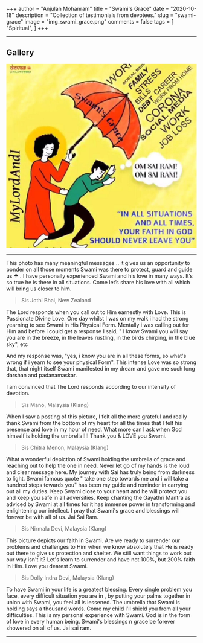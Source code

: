 +++
author = "Anjulah Mohanram"
title = "Swami's Grace"
date = "2020-10-18"
description = "Collection of testimonials from devotees."
slug = "swami-grace"
image = "img_swami_grace.png"
comments = false
tags = [
    "Spiritual",
]
+++

---

## Gallery

![](img_swami_grace.png) 

---

This photo has many meaningful messages .. it gives us an opportunity to ponder on all those moments Swami was there to protect, guard and guide us ☂ . I have personally experienced Swami and his love in many ways. It’s so true he is there in all situations. Come let’s share his love with all which will bring us closer to him.

> Sis Jothi Bhai, New Zealand

The Lord responds when you call out to Him earnestly with Love. This is Passionate Divine Love. One day whilst I was on my walk i had the strong yearning to see Swami in His Physical Form. Mentally i was calling out for Him and before i could get a response I said, " I know Swami you will say you are in the breeze, in the leaves rustling, in the birds chirping, in the blue sky", etc 

And my response was, "yes, i know you are in all these forms, so what's wrong if i yearn to see your physical Form". This intense Love was so strong that, that night itself Swami manifested in my dream and gave me such long darshan and padanamaskar.

I am convinced that The Lord responds according to our intensity of devotion.

> Sis Mano, Malaysia (Klang)

When I saw a posting of this picture, I felt all the more grateful and really thank Swami from the bottom of my heart for all the times that I felt his presence and love in my hour of need. What more can I ask when God himself is holding the umbrella!!!!  Thank you & LOVE you Swami.

> Sis Chitra Menon, Malaysia (Klang)

What a wonderful depiction of Swami holding the umbrella of grace and reaching out to help the one in need. Never let go of my hands is the loud and clear message here. My journey with Sai has truly being from darkness to light. Swami famous quote " take one step towards me and i will take a hundred steps towards you" has been my guide and reminder in carrying out all my duties. Keep Swami close to your heart and he will protect you and keep you safe in all adversities. Keep chanting the Gayathri Mantra as adviced by Swami at all times for it has immense power in transforming and enlightening our intellect. I pray that Swami's grace and blessings will forever be with all of us. Jai Sai Ram.

> Sis Nirmala Devi, Malaysia (Klang)

This picture depicts our faith in Swami. Are we ready to surrender our problems and challenges to Him when we know absolutely that He is ready out there to give us protection and shelter. We still want things to work out our way isn't it?  Let's learn to surrender and have not 100%, but 200% faith in Him. Love you dearest Swami.

> Sis Dolly Indra Devi, Malaysia (Klang)

To have Swami in your life is a greatest blessing. Every single problem you face, every difficult situation you are in , by putting your palms together in union with Swami, you feel all is lessened.  The umbrella that Swami is holding says a thousand words. Come my child l'll shield you from all your difficulties. This is my personal experience with Swami. God is  in the form of love in every human being. Swami's blessings n grace be forever showered on all of us. Jai sai ram.

---